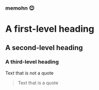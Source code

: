 ### memohn :blush:

# A **first-level** heading
## A **second-level** heading
### A **third-level** heading

Text that is not a quote

> Text that is a quote
